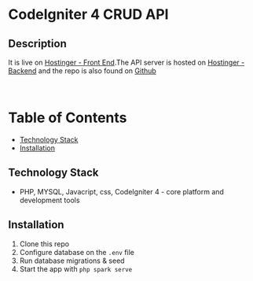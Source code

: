 # CodeIgniter 4 CRUD API

## Description

It is live on [Hostinger - Front End](https://dhukitech.co.tz/cakeshop-api/ci/public/index.php).The API server is hosted on [Hostinger - Backend](https://dhukitech.co.tz/cakeshop-api/ci/public/client/api) and the repo is also found on [Github](https://github.com/Ab3id/cake-shop-api)

<br />

# Table of Contents

- [Technology Stack](#technology-stack)
- [Installation](#installation)

## Technology Stack

- PHP, MYSQL, Javacript, css, CodeIgniter 4 - core platform and development tools

## Installation
1. Clone this repo
2. Configure database on the `.env` file
3. Run database migrations & seed
4. Start the app with `php spark serve`


